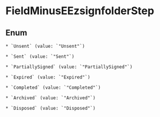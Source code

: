 
# FieldMinusEEzsignfolderStep

## Enum


    * `Unsent` (value: `"Unsent"`)

    * `Sent` (value: `"Sent"`)

    * `PartiallySigned` (value: `"PartiallySigned"`)

    * `Expired` (value: `"Expired"`)

    * `Completed` (value: `"Completed"`)

    * `Archived` (value: `"Archived"`)

    * `Disposed` (value: `"Disposed"`)



